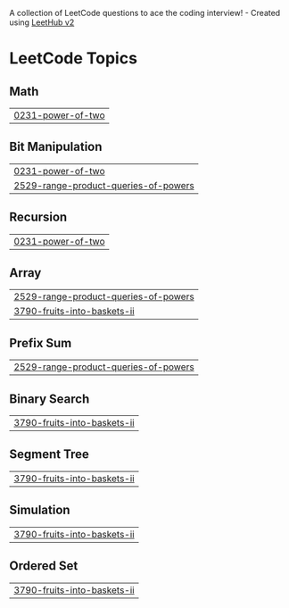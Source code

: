 A collection of LeetCode questions to ace the coding interview! - Created using [LeetHub v2](https://github.com/arunbhardwaj/LeetHub-2.0)
<!---LeetCode Topics Start-->
# LeetCode Topics
## Math
|  |
| ------- |
| [0231-power-of-two](https://github.com/tmznwnel00/LeetCode/tree/master/0231-power-of-two) |
## Bit Manipulation
|  |
| ------- |
| [0231-power-of-two](https://github.com/tmznwnel00/LeetCode/tree/master/0231-power-of-two) |
| [2529-range-product-queries-of-powers](https://github.com/tmznwnel00/LeetCode/tree/master/2529-range-product-queries-of-powers) |
## Recursion
|  |
| ------- |
| [0231-power-of-two](https://github.com/tmznwnel00/LeetCode/tree/master/0231-power-of-two) |
## Array
|  |
| ------- |
| [2529-range-product-queries-of-powers](https://github.com/tmznwnel00/LeetCode/tree/master/2529-range-product-queries-of-powers) |
| [3790-fruits-into-baskets-ii](https://github.com/tmznwnel00/LeetCode/tree/master/3790-fruits-into-baskets-ii) |
## Prefix Sum
|  |
| ------- |
| [2529-range-product-queries-of-powers](https://github.com/tmznwnel00/LeetCode/tree/master/2529-range-product-queries-of-powers) |
## Binary Search
|  |
| ------- |
| [3790-fruits-into-baskets-ii](https://github.com/tmznwnel00/LeetCode/tree/master/3790-fruits-into-baskets-ii) |
## Segment Tree
|  |
| ------- |
| [3790-fruits-into-baskets-ii](https://github.com/tmznwnel00/LeetCode/tree/master/3790-fruits-into-baskets-ii) |
## Simulation
|  |
| ------- |
| [3790-fruits-into-baskets-ii](https://github.com/tmznwnel00/LeetCode/tree/master/3790-fruits-into-baskets-ii) |
## Ordered Set
|  |
| ------- |
| [3790-fruits-into-baskets-ii](https://github.com/tmznwnel00/LeetCode/tree/master/3790-fruits-into-baskets-ii) |
<!---LeetCode Topics End-->